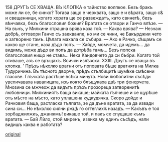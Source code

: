 ﻿158
ДРУГЪ СЕ ХВАЩА. ВЪ КЛОПКА
е тайнство волпкое. Безъ бракъ може ли се, бе синко? Тогава защо е черквата, защо е и вѣрата, защо с& и свещенници, когато хората ще се развеждатъ, като свинетѣ, безъ вѣнчавка, безъ благословия божия?
Вратата се отвори и Ганчо влѣзе.
— На вънъ, у Милкини страшна врява каза той.
— Каква врява?
— Незнаж добрѣ, отговори Ганчо съ заекванпе, но ми се чини, че Бакърджии чето е затворено тамъ. Цѣлата махала се събира.
— Ако е Рачко, сѣщамъ се какво ще стане, каза дѣдо попъ. — Хайде, момчета, да идемъ... да видимъ, може дѣдо ви попъ да дотрѣба тамъ... Безъ попска благословия нищо не става... Нека Кандовчето да си бъбри. Когато той отиваше, азъ се връщахъ.
Всички излѣзоха.
XXIII.
Другъ се хваща въ клопка. '
Прѣзъ нѣколко вратни отъ поповата бѣше вратнята на Милка Тудуричина. Въ тѣсното дворче, прѣдъ стълбицитѣ шумѣхе смѣсени гласове. Глъчката растѣше всѣка минута. Нови любопитни съсѣди увеличаваха навалицата, изъ която блѣщукаха двѣ три фенерчета. Мнозина се мжчехж да видътъ прѣзъ прозореца затворенитѣ любовници. Милкиниятъ баща викаше; майката гълчеше и се щурѣше отъ мѣсто на мѣсто, като уплашена кудкудячка. Скоро дойде и Рачковия баща, растласка тълпата, зе да дъне вратата, за да извади сина си... Но нѣколко силни ржцѣ го оттеглихѫ назадъ.
— Какъвъ е тоя зорбаджилжкъ, джанжмъ! викаше той, и пакъ се спущаше къмъ вратата.
— Бай Лѝло, стой миренъ, извика му единъ съсѣдъ,
нали видишъ каква е работата?

[original](images/179.jpg)